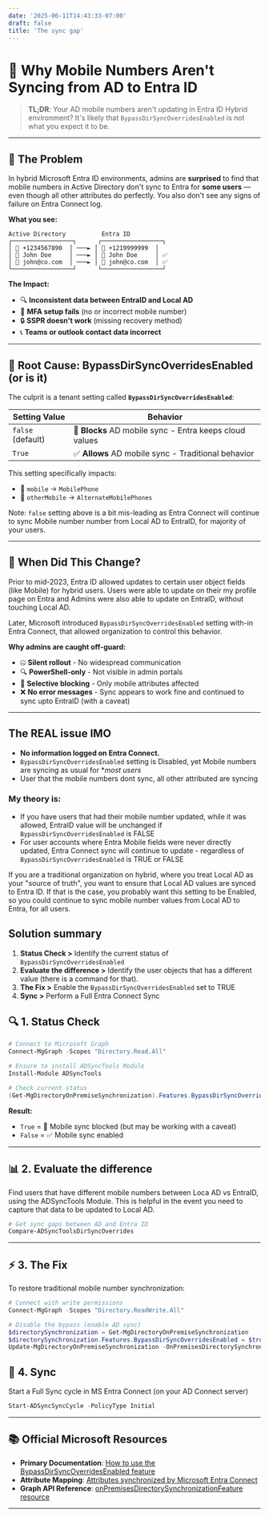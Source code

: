 ```yaml
---
date: '2025-06-11T14:43:33-07:00'
draft: false
title: 'The sync gap'
---
```



# 🔄 Why Mobile Numbers Aren't Syncing from AD to Entra ID

> **TL;DR**: Your AD mobile numbers aren't updating in Entra ID Hybrid environment? It's likely that `BypassDirSyncOverridesEnabled` is not what you expect it to be.

---

## 🚨 The Problem

In hybrid Microsoft Entra ID environments, admins are **surprised** to find that mobile numbers in Active Directory don't sync to Entra for **some users** — even though all other attributes do perfectly. You also don't see any signs of failure on Entra Connect log.


**What you see:**
```
Active Directory          Entra ID
┌─────────────────┐      ┌─────────────────┐
│ 📱 +1234567890  │ ───► │ 📱 +1219999999  │
│ 👤 John Doe     │ ───► │ 👤 John Doe     │ ✅
│ 📧 john@co.com  │ ───► │ 📧 john@co.com  │ ✅
└─────────────────┘      └─────────────────┘
```

**The Impact:**
- 🔍 **Inconsistent data between EntraID and Local AD**
- 🔐 **MFA setup fails** (no or incorrect mobile number)
- 🔒 **SSPR doesn't work** (missing recovery method)  
- 📞 **Teams or outlook contact data incorrect**

---

## 🧠 Root Cause: BypassDirSyncOverridesEnabled (or is it)

The culprit is a tenant setting called **`BypassDirSyncOverridesEnabled`**:

| Setting Value | Behavior |
|---------------|----------|
| `false` (default) | 🚫 **Blocks** AD mobile sync - Entra keeps cloud values |
| `True` | ✅ **Allows** AD mobile sync - Traditional behavior |

This setting specifically impacts:
- 📱 `mobile` → `MobilePhone`
- 📱 `otherMobile` → `AlternateMobilePhones`

Note: `false` setting above is a bit mis-leading as Entra Connect will continue to sync Mobile number number from Local AD to EntraID, for majority of your users.

---

## 📅 When Did This Change?

Prior to mid-2023, Entra ID allowed updates to certain user object fields (like Mobile) for hybrid users. Users were able to update on their my profile page on Entra and Admins were also able to update on EntraID, without touching Local AD.

Later, Microsoft introduced `BypassDirSyncOverridesEnabled` setting with-in Entra Connect, that allowed organization to control this behavior. 

**Why admins are caught off-guard:**
- 🤐 **Silent rollout** - No widespread communication
- 🔍 **PowerShell-only** - Not visible in admin portals  
- 🎯 **Selective blocking** - Only mobile attributes affected
- ❌ **No error messages** - Sync appears to work fine and continued to sync upto EntraID (with a caveat)

---

## The REAL issue IMO

- **No information logged on Entra Connect.**
-   `BypassDirSyncOverridesEnabled` setting is Disabled, yet Mobile numbers are syncing as usual for **most users*
-   User that the mobile numbers dont sync, all other attributed are syncing

### My theory is: 
 - If you have users that had their mobile number updated, while it was allowed, EntraID value will be unchanged if  `BypassDirSyncOverridesEnabled` is FALSE
 - For user accounts where Entra Mobile fields were never directly updated, Entra Connect sync will continue to update - regardless of `BypassDirSyncOverridesEnabled` is TRUE or FALSE

If you are a traditional organization on hybrid, where you treat Local AD as your "source of truth", you want to ensure that Local AD values are synced to Entra ID. If that is the case, you probably want this setting to be Enabled, so you could continue to sync mobile number values from Local AD to Entra, for all users.

## Solution summary
1. **Status Check >** Identify the current status of `BypassDirSyncOverridesEnabled`
2. **Evaluate the difference >** Identify the user objects that has a different value (there is a command for that). 
3. **The Fix >** Enable the `BypassDirSyncOverridesEnabled` set to TRUE
4. **Sync >** Perform a Full Entra Connect Sync


## 🔍 1. Status Check

```powershell
# Connect to Microsoft Graph
Connect-MgGraph -Scopes "Directory.Read.All"

# Ensure to install ADSyncTools Module
Install-Module ADSyncTools

# Check current status
(Get-MgDirectoryOnPremiseSynchronization).Features.BypassDirSyncOverridesEnabled
```

**Result:**
- `True` = 🚫 Mobile sync blocked (but may be working with a caveat)
- `False` = ✅ Mobile sync enabled

---

## 📊 2. Evaluate the difference

Find users that have different mobile numbers between Loca AD vs EntraID, using the ADSyncTools Module. This is helpful in the event you need to capture that data to be updated to Local AD.

```powershell
# Get sync gaps between AD and Entra ID
Compare-ADSyncToolsDirSyncOverrides
```

---

## ⚡ 3. The Fix

To restore traditional mobile number synchronization:

```powershell
# Connect with write permissions
Connect-MgGraph -Scopes "Directory.ReadWrite.All"

# Disable the bypass (enable AD sync)
$directorySynchronization = Get-MgDirectoryOnPremiseSynchronization
$directorySynchronization.Features.BypassDirSyncOverridesEnabled = $true
Update-MgDirectoryOnPremiseSynchronization -OnPremisesDirectorySynchronizationId $directorySynchronization.Id -Features $directorySynchronization.Features

```

## 🔄 4. Sync
Start a Full Sync cycle in MS Entra Connect (on your AD Connect server)

```powershell
Start-ADSyncSyncCycle -PolicyType Initial

```

---

## 📚 Official Microsoft Resources

- **Primary Documentation**: [How to use the BypassDirSyncOverridesEnabled feature](https://learn.microsoft.com/en-us/entra/identity/hybrid/connect/how-to-bypassdirsyncoverrides)
- **Attribute Mapping**: [Attributes synchronized by Microsoft Entra Connect](https://learn.microsoft.com/en-us/entra/identity/hybrid/connect/reference-connect-sync-attributes-synchronized)  
- **Graph API Reference**: [onPremisesDirectorySynchronizationFeature resource](https://learn.microsoft.com/en-us/graph/api/resources/onpremisesdirectorysynchronizationfeature)

---
